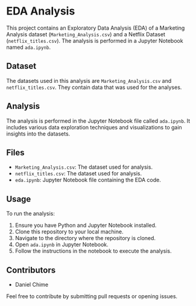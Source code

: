 # EDA Analysis

This project contains an Exploratory Data Analysis (EDA) of a Marketing Analysis dataset (`Marketing_Analysis.csv`) and a Netflix Dataset (`netflix_titles.csv`). The analysis is performed in a Jupyter Notebook named `ada.ipynb`.

## Dataset
The datasets used in this analysis are `Marketing_Analysis.csv` and `netflix_titles.csv`. They contain data that was used for the analyses.

## Analysis
The analysis is performed in the Jupyter Notebook file called `ada.ipynb`. It includes various data exploration techniques and visualizations to gain insights into the datasets.

## Files
- `Marketing_Analysis.csv`: The dataset used for analysis.
- `netflix_titles.csv`: The dataset used for analysis.
- `eda.ipynb`: Jupyter Notebook file containing the EDA code.

## Usage
To run the analysis:
1. Ensure you have Python and Jupyter Notebook installed.
2. Clone this repository to your local machine.
3. Navigate to the directory where the repository is cloned.
4. Open `ada.ipynb` in Jupyter Notebook.
5. Follow the instructions in the notebook to execute the analysis.

## Contributors
- Daniel Chime 

Feel free to contribute by submitting pull requests or opening issues.
